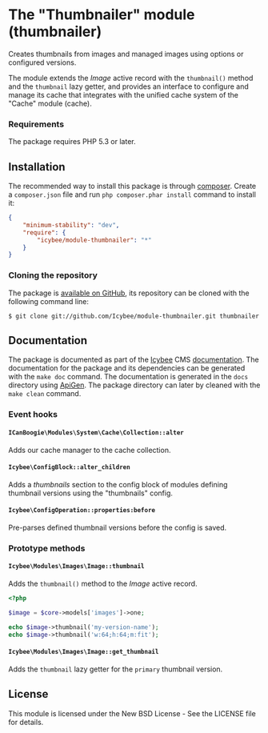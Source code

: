 # The "Thumbnailer" module (thumbnailer)

Creates thumbnails from images and managed images using options or configured versions.

The module extends the _Image_ active record with the `thumbnail()` method and the `thumbnail`
lazy getter, and provides an interface to configure and manage its cache that integrates with the
unified cache system of the "Cache" module (cache).





### Requirements

The package requires PHP 5.3 or later.





## Installation

The recommended way to install this package is through [composer](http://getcomposer.org/).
Create a `composer.json` file and run `php composer.phar install` command to install it:

```json
{
	"minimum-stability": "dev",
	"require": {
		"icybee/module-thumbnailer": "*"
	}
}
```





### Cloning the repository

The package is [available on GitHub](https://github.com/Icybee/module-thumbnailer), its repository can
be cloned with the following command line:

	$ git clone git://github.com/Icybee/module-thumbnailer.git thumbnailer
	




## Documentation

The package is documented as part of the [Icybee](http://icybee.org/) CMS
[documentation](http://icybee.org/docs/). The documentation for the package and its
dependencies can be generated with the `make doc` command. The documentation is generated in
the `docs` directory using [ApiGen](http://apigen.org/). The package directory can later by
cleaned with the `make clean` command.





### Event hooks

#### `ICanBoogie\Modules\System\Cache\Collection::alter`

Adds our cache manager to the cache collection.





#### `Icybee\ConfigBlock::alter_children`

Adds a _thumbnails_ section to the config block of modules defining thumbnail versions using the
"thumbnails" config.





#### `Icybee\ConfigOperation::properties:before`

Pre-parses defined thumbnail versions before the config is saved.





### Prototype methods

#### `Icybee\Modules\Images\Image::thumbnail`

Adds the `thumbnail()` method to the _Image_ active record.

```php
<?php

$image = $core->models['images']->one;

echo $image->thumbnail('my-version-name');
echo $image->thumbnail('w:64;h:64;m:fit');
```





#### `Icybee\Modules\Images\Image::get_thumbnail`

Adds the `thumbnail` lazy getter for the `primary` thumbnail version.





## License

This module is licensed under the New BSD License - See the LICENSE file for details.